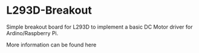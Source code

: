 # L293D-Breakout

Simple breakout board for L293D to implement a basic DC Motor driver for Ardino/Raspberry Pi.

More information can be found here

